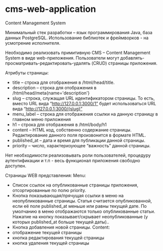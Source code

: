# cms-web-application
Content Management System

Минимальный стек разработки – язык программирования Java, база данных PostgreSQL.
Использование библиотек и фреймворков - на усмотрение исполнителя.

Необходимо реализовать примитивную CMS – Content Management System в виде web-приложения. 
Пользователи могут добавлять-просматривать-редактировать-удалять (CRUD) страницы приложения.

Атрибуты страницы:
- title – строка для отображения в /html/head/title.
- description – строка для отображения в /html/head/meta{name='description'} 
- slug – строка, служащая URL идентификатором страницы. 
То есть, вместо URL вида “http://127.0.0.1:3000/1” будет использоваться URL вида “http://127.0.0.1:3000/{slug}”
- menu_label – строка для отображения ссылки на данную страницу в главном меню приложения 
- h1 – строка для отображения в /html/body/h1 
- content – HTML код, собственно содержание страницы. Редактирование данного поля произвонится в формате HTML. 
- published_at – дата и время для публикации данной страницы. 
- priority – число, характеризующее “важность” данной страницы.

Нет необходимости реализовывать роли пользователей, процедуру аутентификации и т.п - весь функционал приложения свободно доступен.

Страницы WEB представления:
Menu:
- Список ссылок на опубликованные страницы приложения, отсортированные по полю priority. 
- Кнопка показывающая/прячущая ссылки в меню на неопубликованные страницы. 
Статья считается опубликованной, если её поле published_at меньше или равны текущей дате. По умолчанию в меню отображаются только опубликованные статьи. Нажатие на кнопку показывает/скрывает неопубликованные (у которых published_at больше текущей даты).. 
- Кнопка добавления новой страницы.
Content:
- отображение текущей страницы 
- кнопка редактирования  текущей страницы 
- кнопка удаления текущей страницы
